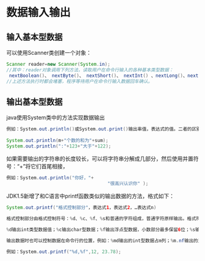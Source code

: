 # 数据输入输出

## 输入基本型数据

可以使用Scanner类创建一个对象：

```java
Scanner reader=new Scanner(System.in);
//其中：reader对象调用下列方法，读取用户在命令行输入的各种基本类型数据：
 nextBoolean()、 nextByte()、 nextShort()、 nextInt() 、nextLong()、nextFloat()、nextDouble()。
//上述方法执行时都会堵塞，程序等待用户在命令行输入数据回车确认。
```



## 输出基本型数据

 java使用System类中的方法实现数据输出
```java
例如：System.out.println()或System.out.print()输出串值，表达式的值。二者的区别是前者输出数据后换行，后者不换行。如：
 
System.out.println(m+"个数的和为"+sum);
System.out.println(":"+123+"大于"+122);
```

如果需要输出的字符串的长度较长，可以将字符串分解成几部分，然后使用并置符号：“+”将它们首尾相接，
```java
例如：System.out.println("你好，"+
                                     "很高兴认识你" ); 
```

JDK1.5新增了和C语言中printf函数类似的输出数据的方法，格式如下：

```java
System.out.printf("格式控制部分"，表达式1，表达式2，…表达式n)
    
格式控制部分由格式控制符号：%d、%c、%f、%s和普通的字符组成，普通字符原样输出。格式符号用来输出表达式的值。

%d输出int类型数据值；%c输出char型数据；%f输出浮点型数据，小数部分最多保留6位；%s输出字符串数据。

输出数据时也可以控制数据在命令行的位置，例如：%md输出的int型数据占m列；%m.nf输出的浮点型数据占m列，小数点保留n位。

例如：System.out.printf("%d,%f",12, 23.78); 
```



